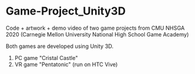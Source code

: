 # Game-Project_Unity3D
Code + artwork + demo video of two game projects from CMU NHSGA 2020 (Carnegie Mellon University National High School Game Academy)

Both games are developed using Unity 3D. 
1. PC game "Cristal Castle"
2. VR game "Pentatonic" (run on HTC Vive)
